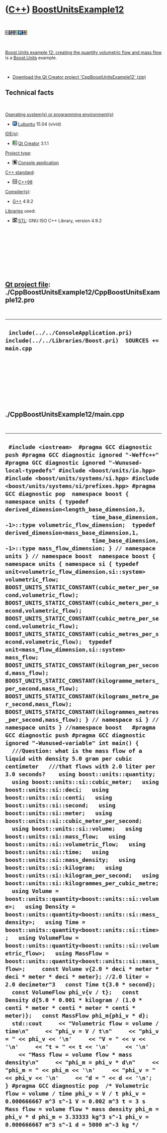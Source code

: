 
 

 

 

 

 

([C++](Cpp.md)) [BoostUnitsExample12](CppBoostUnitsExample12.md)
==================================================================

 

![Cpp98](PicCpp98.png)![Boost](PicBoost.png)![Qt
Creator](PicQtCreator.png)![Lubuntu](PicLubuntu.png)![Windows](PicWindows.png)

 

[Boost.Units example 12: creating the quantity volumetric flow and mass
flow](CppBoostUnitsExample12.md) is a [Boost.Units](CppBoostUnits.md)
example.

 

-   [Download the Qt Creator project
    'CppBoostUnitsExample12' (zip)](CppBoostUnitsExample12.zip)

Technical facts
---------------

 

[Operating system(s) or programming environment(s)](CppOs.md)

-   ![Lubuntu](PicLubuntu.png) [Lubuntu](CppLubuntu.md) 15.04 (vivid)

[IDE(s)](CppIde.md):

-   ![Qt Creator](PicQtCreator.png) [Qt Creator](CppQtCreator.md) 3.1.1

[Project type](CppQtProjectType.md):

-   ![console](PicConsole.png) [Console
    application](CppConsoleApplication.md)

[C++ standard](CppStandard.md):

-   ![C++98](PicCpp98.png) [C++98](Cpp98.md)

[Compiler(s)](CppCompiler.md):

-   [G++](CppGpp.md) 4.9.2

[Libraries](CppLibrary.md) used:

-   ![STL](PicStl.png) [STL](CppStl.md): GNU ISO C++ Library, version
    4.9.2

 

 

 

 

 

[Qt project file](CppQtProjectFile.md): ./CppBoostUnitsExample12/CppBoostUnitsExample12.pro
--------------------------------------------------------------------------------------------

 

  --------------------------------------------------------------------------------------------------
  ` include(../../ConsoleApplication.pri) include(../../Libraries/Boost.pri)  SOURCES += main.cpp`
  --------------------------------------------------------------------------------------------------

 

 

 

 

 

./CppBoostUnitsExample12/main.cpp
---------------------------------

 

  ----------------------------------------------------------------------------------------------------------------------------------------------------------------------------------------------------------------------------------------------------------------------------------------------------------------------------------------------------------------------------------------------------------------------------------------------------------------------------------------------------------------------------------------------------------------------------------------------------------------------------------------------------------------------------------------------------------------------------------------------------------------------------------------------------------------------------------------------------------------------------------------------------------------------------------------------------------------------------------------------------------------------------------------------------------------------------------------------------------------------------------------------------------------------------------------------------------------------------------------------------------------------------------------------------------------------------------------------------------------------------------------------------------------------------------------------------------------------------------------------------------------------------------------------------------------------------------------------------------------------------------------------------------------------------------------------------------------------------------------------------------------------------------------------------------------------------------------------------------------------------------------------------------------------------------------------------------------------------------------------------------------------------------------------------------------------------------------------------------------------------------------------------------------------------------------------------------------------------------------------------------------------------------------------------------------------------------------------------------------------------------------------------------------------------------------------------------------------------------------------------------------------------------------------------------------------------------------------------------------------------------------------------------------------------------------------------------------------------------------------------------------------------------------------------------------------------------------------------------------------------------------------------------------------------------------------------------------------------------------------------------------------------------------------------------------------------------------------------------------------------------------------------------------------------------------------------------------------------------------------------------------------------------------------------------------------------------------------------------------------------------------------------------------------------------------------------------------------------------------------------------------------------------------------------------------------------------------------------------------------------------------------
  ` #include <iostream>  #pragma GCC diagnostic push #pragma GCC diagnostic ignored "-Weffc++" #pragma GCC diagnostic ignored "-Wunused-local-typedefs" #include <boost/units/io.hpp> #include <boost/units/systems/si.hpp> #include <boost/units/systems/si/prefixes.hpp> #pragma GCC diagnostic pop  namespace boost { namespace units { typedef derived_dimension<length_base_dimension,3,                           time_base_dimension,-1>::type volumetric_flow_dimension;  typedef derived_dimension<mass_base_dimension,1,                           time_base_dimension,-1>::type mass_flow_dimension; } // namespace units } // namespace boost  namespace boost { namespace units { namespace si { typedef unit<volumetric_flow_dimension,si::system> volumetric_flow; BOOST_UNITS_STATIC_CONSTANT(cubic_meter_per_second,volumetric_flow); BOOST_UNITS_STATIC_CONSTANT(cubic_meters_per_second,volumetric_flow); BOOST_UNITS_STATIC_CONSTANT(cubic_metre_per_second,volumetric_flow); BOOST_UNITS_STATIC_CONSTANT(cubic_metres_per_second,volumetric_flow);  typedef unit<mass_flow_dimension,si::system> mass_flow; BOOST_UNITS_STATIC_CONSTANT(kilogram_per_second,mass_flow); BOOST_UNITS_STATIC_CONSTANT(kilogramme_meters_per_second,mass_flow); BOOST_UNITS_STATIC_CONSTANT(kilograms_metre_per_second,mass_flow); BOOST_UNITS_STATIC_CONSTANT(kilogrammes_metres_per_second,mass_flow); } // namespace si } // namespace units } //namespace boost   #pragma GCC diagnostic push #pragma GCC diagnostic ignored "-Wunused-variable" int main() {   ///Question: what is the mass flow of a liquid with density 5.0 gram per cubic centimeter   ///that flows with 2.0 liter per 3.0 seconds?    using boost::units::quantity;   using boost::units::si::cubic_meter;   using boost::units::si::deci;   using boost::units::si::centi;   using boost::units::si::second;   using boost::units::si::meter;   using boost::units::si::cubic_meter_per_second;   using boost::units::si::volume;   using boost::units::si::mass_flow;   using boost::units::si::volumetric_flow;   using boost::units::si::time;   using boost::units::si::mass_density;   using boost::units::si::kilogram;   using boost::units::si::kilogram_per_second;   using boost::units::si::kilogrammes_per_cubic_metre;   using Volume = boost::units::quantity<boost::units::si::volume>;   using Density = boost::units::quantity<boost::units::si::mass_density>;   using Time = boost::units::quantity<boost::units::si::time>;   using VolumeFlow = boost::units::quantity<boost::units::si::volumetric_flow>;   using MassFlow = boost::units::quantity<boost::units::si::mass_flow>;     const Volume v{2.0 * deci * meter * deci * meter * deci * meter}; //2.0 liter = 2.0 decimeter^3   const Time t{3.0 * second};   const VolumeFlow phi_v{v / t};   const Density d{5.0 * 0.001 * kilogram / (1.0 * centi * meter * centi * meter * centi * meter)};   const MassFlow phi_m{phi_v * d};    std::cout     << "Volumetric flow = volume / time\n"     << "phi_v = V / t\n"     << "phi_v = " << phi_v << '\n'     << "V = " << v << '\n'     << "t = " << t << '\n'     << '\n'     << "Mass flow = volume flow * mass density\n"     << "phi_m = phi_v * d\n"     << "phi_m = " << phi_m << '\n'     << "phi_v = " << phi_v << '\n'     << "d = " << d << '\n';  } #pragma GCC diagnostic pop  /* Volumetric flow = volume / time phi_v = V / t phi_v = 0.000666667 m^3 s^-1 V = 0.002 m^3 t = 3 s  Mass flow = volume flow * mass density phi_m = phi_v * d phi_m = 3.33333 kg^3 s^-1 phi_v = 0.000666667 m^3 s^-1 d = 5000 m^-3 kg */`
  ----------------------------------------------------------------------------------------------------------------------------------------------------------------------------------------------------------------------------------------------------------------------------------------------------------------------------------------------------------------------------------------------------------------------------------------------------------------------------------------------------------------------------------------------------------------------------------------------------------------------------------------------------------------------------------------------------------------------------------------------------------------------------------------------------------------------------------------------------------------------------------------------------------------------------------------------------------------------------------------------------------------------------------------------------------------------------------------------------------------------------------------------------------------------------------------------------------------------------------------------------------------------------------------------------------------------------------------------------------------------------------------------------------------------------------------------------------------------------------------------------------------------------------------------------------------------------------------------------------------------------------------------------------------------------------------------------------------------------------------------------------------------------------------------------------------------------------------------------------------------------------------------------------------------------------------------------------------------------------------------------------------------------------------------------------------------------------------------------------------------------------------------------------------------------------------------------------------------------------------------------------------------------------------------------------------------------------------------------------------------------------------------------------------------------------------------------------------------------------------------------------------------------------------------------------------------------------------------------------------------------------------------------------------------------------------------------------------------------------------------------------------------------------------------------------------------------------------------------------------------------------------------------------------------------------------------------------------------------------------------------------------------------------------------------------------------------------------------------------------------------------------------------------------------------------------------------------------------------------------------------------------------------------------------------------------------------------------------------------------------------------------------------------------------------------------------------------------------------------------------------------------------------------------------------------------------------------------------------------------------------------------------

 

 

 

 

 

 

This page has been created by the [tool](Tools.md)
[CodeToHtml](ToolCodeToHtml.md)
